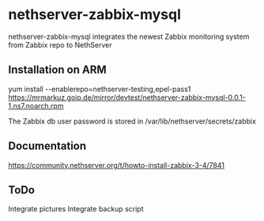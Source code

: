 # nethserver-zabbix-mysql

nethserver-zabbix-mysql integrates the newest Zabbix monitoring system from Zabbix repo to NethServer

## Installation on ARM

yum install --enablerepo=nethserver-testing,epel-pass1 https://mrmarkuz.goip.de/mirror/devtest/nethserver-zabbix-mysql-0.0.1-1.ns7.noarch.rpm

The Zabbix db user password is stored in /var/lib/nethserver/secrets/zabbix

## Documentation

https://community.nethserver.org/t/howto-install-zabbix-3-4/7841

## ToDo

Integrate pictures
Integrate backup script

